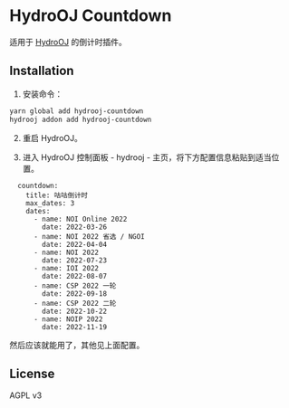 # HydroOJ Countdown

适用于 [HydroOJ](//hydro.js.org) 的倒计时插件。

## Installation

1. 安装命令：

```bash
yarn global add hydrooj-countdown
hydrooj addon add hydrooj-countdown
```

2. 重启 HydroOJ。

3. 进入 HydroOJ 控制面板 - hydrooj - 主页，将下方配置信息粘贴到适当位置。

```
  countdown:
    title: 咕咕倒计时
    max_dates: 3
    dates:
      - name: NOI Online 2022
        date: 2022-03-26
      - name: NOI 2022 省选 / NGOI
        date: 2022-04-04
      - name: NOI 2022
        date: 2022-07-23
      - name: IOI 2022
        date: 2022-08-07
      - name: CSP 2022 一轮
        date: 2022-09-18
      - name: CSP 2022 二轮
        date: 2022-10-22
      - name: NOIP 2022
        date: 2022-11-19
```

然后应该就能用了，其他见上面配置。

## License

AGPL v3